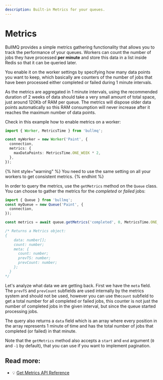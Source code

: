 ```yaml
---
description: Built-in Metrics for your queues.
---
```


# Metrics

BullMQ provides a simple metrics gathering functionality that allows you to track the performance of your queues. Workers can count the number of jobs they have processed **per minute** and store this data in a list inside Redis so that it can be queried later.

You enable it on the worker settings by specifying how many data points you want to keep, which basically are counters of the number of jobs that have been processed either completed or failed during 1 minute intervals.

As the metrics are aggregated in 1 minute intervals, using the recommended duration of 2 weeks of data should take a very small amount of total space, just around 120Kb of RAM per queue. The metrics will dispose older data points automatically so this RAM consumption will never increase after it reaches the maximum number of data points.

Check in this example how to enable metrics on a worker:

```typescript
import { Worker, MetricsTime } from 'bullmq';

const myWorker = new Worker('Paint', {
  connection,
  metrics: {
    maxDataPoints: MetricsTime.ONE_WEEK * 2,
  },
});
```

{% hint style="warning" %}
You need to use the same setting on all your workers to get consistent metrics.
{% endhint %}

In order to query the metrics, use the `getMetrics` method on the `Queue` class. You can choose to gather the metrics for the _completed_ or _failed_ jobs:

```typescript
import { Queue } from 'bullmq';
const myQueue = new Queue('Paint', {
  connection,
});

const metrics = await queue.getMetrics('completed', 0, MetricsTime.ONE_WEEK * 2);

/* Returns a Metrics object:
{
    data: number[];
    count: number;
    meta: {
      count: number;
      prevTS: number;
      prevCount: number;
    };
  }
*/
```

Let's analyze what data we are getting back. First we have the `meta` field. The `prevTS` and `prevCount` subfields are used internally by the metrics system and should not be used, however you can use the`count` subfield to get a total number for all completed or failed jobs, this counter is not just the number of completed jobs in the given interval, but since the queue started processing jobs.&#x20;

The query also returns a `data` field which is an array where every position in the array represents 1 minute of time and has the total number of jobs that completed (or failed)  in that minute.

Note that the `getMetrics` method also accepts a `start` and `end` argument (`0` and `-1` by default), that you can use if you want to implement pagination.

## Read more:

* 💡 [Get Metrics API Reference](https://api.docs.bullmq.io/classes/v5.Queue.html#getmetrics)
